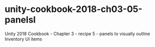 # unity-cookbook-2018-ch03-05-panelsl
Unity 2018 Cookbook - Chapter 3 - recipe 5 - panels to visually outline Inventory UI items
